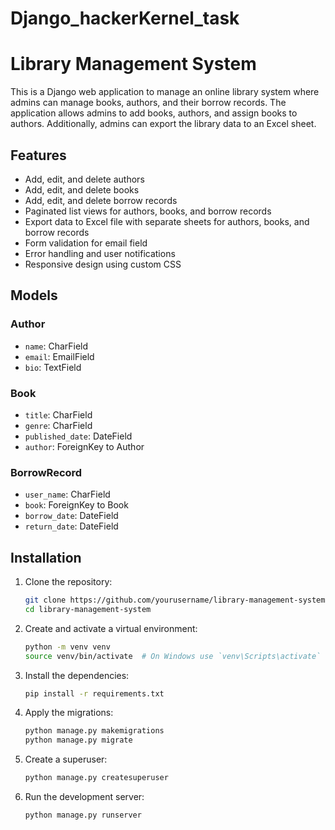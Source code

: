 # Django_hackerKernel_task
# Library Management System

This is a Django web application to manage an online library system where admins can manage books, authors, and their borrow records. The application allows admins to add books, authors, and assign books to authors. Additionally, admins can export the library data to an Excel sheet.

## Features

- Add, edit, and delete authors
- Add, edit, and delete books
- Add, edit, and delete borrow records
- Paginated list views for authors, books, and borrow records
- Export data to Excel file with separate sheets for authors, books, and borrow records
- Form validation for email field
- Error handling and user notifications
- Responsive design using custom CSS

## Models

### Author
- `name`: CharField
- `email`: EmailField
- `bio`: TextField

### Book
- `title`: CharField
- `genre`: CharField
- `published_date`: DateField
- `author`: ForeignKey to Author

### BorrowRecord
- `user_name`: CharField
- `book`: ForeignKey to Book
- `borrow_date`: DateField
- `return_date`: DateField

## Installation

1. Clone the repository:
    ```sh
    git clone https://github.com/yourusername/library-management-system.git
    cd library-management-system
    ```

2. Create and activate a virtual environment:
    ```sh
    python -m venv venv
    source venv/bin/activate  # On Windows use `venv\Scripts\activate`
    ```

3. Install the dependencies:
    ```sh
    pip install -r requirements.txt
    ```

4. Apply the migrations:
    ```sh
    python manage.py makemigrations
    python manage.py migrate
    ```

5. Create a superuser:
    ```sh
    python manage.py createsuperuser
    ```

6. Run the development server:
    ```sh
    python manage.py runserver
    ```



